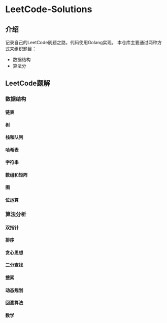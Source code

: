 # LeetCode-Solutions
## 介绍
记录自己的LeetCode刷题之路，代码使用Golang实现。
本仓库主要通过两种方式来组织题目：
- 数据结构
- 算法分
## LeetCode题解
### 数据结构
#### 链表
#### 树
#### 栈和队列
#### 哈希表
#### 字符串
#### 数组和矩阵
#### 图
#### 位运算
### 算法分析
#### 双指针
#### 排序
#### 贪心思想
#### 二分查找
#### 搜索
#### 动态规划
#### 回溯算法
#### 数学


